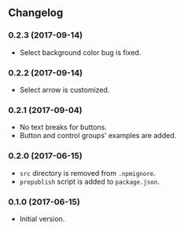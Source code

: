 ## Changelog

### 0.2.3 (2017-09-14)

- Select background color bug is fixed.

### 0.2.2 (2017-09-14)

- Select arrow is customized.

### 0.2.1 (2017-09-04)

- No text breaks for buttons.
- Button and control groups' examples are added.

### 0.2.0 (2017-06-15)

- `src` directory is removed from `.npmignore`.
- `prepublish` script is added to `package.json`.

### 0.1.0 (2017-06-15)

- Initial version.
